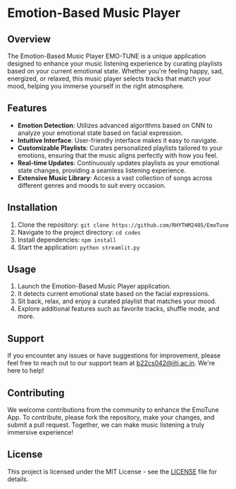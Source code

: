 # Emotion-Based Music Player

## Overview

The Emotion-Based Music Player EMO-TUNE is a unique application designed to enhance your music listening experience by curating playlists based on your current emotional state. Whether you're feeling happy, sad, energized, or relaxed, this music player selects tracks that match your mood, helping you immerse yourself in the right atmosphere.

## Features

- **Emotion Detection**: Utilizes advanced algorithms based on CNN to analyze your emotional state based on facial expression.
- **Intuitive Interface**: User-friendly interface makes it easy to navigate.
- **Customizable Playlists**: Curates personalized playlists tailored to your emotions, ensuring that the music aligns perfectly with how you feel.
- **Real-time Updates**: Continuously updates playlists as your emotional state changes, providing a seamless listening experience.
- **Extensive Music Library**: Access a vast collection of songs across different genres and moods to suit every occasion.

## Installation

1. Clone the repository: `git clone https://github.com/RHYTHM2405/EmoTune`
2. Navigate to the project directory: `cd codes`
3. Install dependencies: `npm install`
4. Start the application: `python streamlit.py`

## Usage

1. Launch the Emotion-Based Music Player application.
2. It detects current emotional state based on the facial expressions.
3. Sit back, relax, and enjoy a curated playlist that matches your mood.
4. Explore additional features such as favorite tracks, shuffle mode, and more.

## Support

If you encounter any issues or have suggestions for improvement, please feel free to reach out to our support team at b22cs042@iitj.ac.in. We're here to help!

## Contributing

We welcome contributions from the community to enhance the EmoTune App. To contribute, please fork the repository, make your changes, and submit a pull request. Together, we can make music listening a truly immersive experience!

## License

This project is licensed under the MIT License - see the [LICENSE](LICENSE) file for details.
